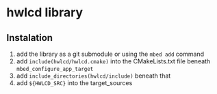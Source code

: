 # hwlcd library

## Instalation

1) add the library as a git submodule or using the `mbed add` command
2) add `include(hwlcd/hwlcd.cmake)` into the CMakeLists.txt file beneath `mbed_configure_app_target`
3) add `include_directories(hwlcd/include)` beneath that
4) add `${HWLCD_SRC}` into the target\_sources

